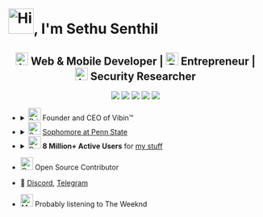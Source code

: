 # <img src="https://sethusenthil.com/SethuSenthil/assets/wavinghand.png" height="50" alt="Hi"/>, I'm Sethu Senthil

 <h2 align="center"><img src="https://sethusenthil.com/SethuSenthil/assets/laptop.png" alt="Laptop" width="25" height="25" /> Web & Mobile Developer | <img src="https://sethusenthil.com/SethuSenthil/assets/Briefcase.png" alt="Briefcase" width="25" height="25" /> Entrepreneur | <img src="https://sethusenthil.com/SethuSenthil/assets/Locked.png" alt="Locked" width="25" height="25" /> Security Researcher</h2>

<p align="center">
  <a href= "https://sethusenthil.com" target="_blank"><img src="https://sethusenthil.com/SethuSenthil/assets/domain.svg"/></a>
  <a href= "https://www.threads.net/@sethui9" target="_blank"><img src="https://sethusenthil.com/SethuSenthil/assets/instagram.svg"/></a>
  <a href= "https://twitter.com/SethuSenthilll" target="_blank"><img src="https://sethusenthil.com/SethuSenthil/assets/twitter.svg"/></a>
  <a href= "https://www.linkedin.com/comm/mynetwork/discovery-see-all?usecase=PEOPLE_FOLLOWS&followMember=sethunsenthil" target="_blank"><img src="https://sethusenthil.com/SethuSenthil/assets/linkedin.svg"/></a>
  <a href= "https://email.sethusenthil.com" target="_blank"><img src="https://sethusenthil.com/SethuSenthil/assets/email.svg"/></a>
</p>

- <details closed>
      <summary><img src="https://sethusenthil.com/SethuSenthil/assets/Briefcase.png" alt="Briefcase" width="25" height="25" /> Founder and CEO of Vibin™</summary>
      <ul>
          <li>🌐 <a href="https://vibin.llc">Official Vibin™ Website</a> </li>
          <li>🔗 <a href="https://www.linkedin.com/company/91170699">Company Linkedin Page</a> </li>
         </li>
      </ul>
  </details>

- <details closed>
      <summary><img src="https://sethusenthil.com/SethuSenthil/assets/School.png" alt="School" width="25" height="25" /> <a href="https://github.sethusenthil.com/list/psu">Sophomore at Penn State</a></summary>
      <ul>
          <li>💻 Studying Computer Science (BS)</li>
          <li>🎓 Super Scholar Award</li>
          <li>🔬 <a href="https://sites.psu.edu/abingtonundergradresearchfair2023/2023/03/08/using-augmented-reality-to-design-and-analyze-warehouses">Undergraduate Research Program</a></li>
      </ul>
  </details>

- <details closed>
      <summary><img src="https://sethusenthil.com/SethuSenthil/assets/Partying%20Face.png" alt="Partying Face" width="25" height="25" /> <b>8 Million+ Active Users</b> for <a href="https://sethusenthil.com/#projects">my stuff</a></summary>
      <ul>
          <li>🎵 <a href="https://savetok.app" target="_blank">SaveTok</a></li>
          <li>🔔 <a href="https://liveminder.vibin.llc" target="_blank">Live Minder</a></li>
          <li>💬 <a href="https://stickpic.app" target="_blank">StickPic</a></li>
          <li>🎮 <a href="https://tikmoji.sethusenthil.com" target="_blank">TikMoji</a></li>
          <li>📋 <a href="https://copygpt.sethusenthil.com" target="_blank">CopyGPT</a></li>
          <li>🩻 <a href="https://randoscreen.sethusenthil.com" target="_blank">RandoScreen</a></li>
      </ul>
  </details>

- <img src="https://sethusenthil.com/SethuSenthil/assets/Octopus.png" alt="Octopus" width="25" height="25" /> Open Source Contributor
- 💬 <a href="https://discordapp.com/users/313477440708280330">Discord</a>, <a href="https://t.me/joinchat/a-QOLtZCSIwzNmQx">Telegram</a>
- <img src="https://sethusenthil.com/SethuSenthil/assets/Musical%20Notes.png" alt="Musical Notes" width="25" height="25" /> Probably listening to The Weeknd
